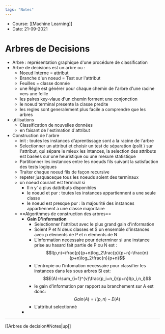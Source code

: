 ```yaml
---
tags: "Notes"
---
```


* Course: [[Machine Learning]]
* Date: 21-09-2021 


# Arbres de Decisions
* Arbre  : représentation graphique d'une procédure de classification
* Arbre de decisions est un arbre ou : 
	* Noeud Interne = attribut 
	* Branche d'un noeud = Test sur l'attribut 
	* Feuilles = classe donnée 
	* une Régle est générer pour chaque chemin de l'arbre d'une racine vers une feille 
	* les paires key-vlaue d'un chemin forment une conjonction 
	* le noeud terminal presente la classe predite 
	* les regles sont generalement plus facile a comprendre que les arbres 
* utilisations 
	* Classification de nouvelles données 
	* en faisant de l'estimation d'attribut 
* Construction de l'arbre 
	* init : toutes les instances d'aprentissage sont a la racine de l'arbre 
	* Selectionner un attribut et choisir un test de séparation (pslit ) sur l'attribut, qui sépare le mieux les intances, la selection des attributs est basées sur une heuristique ou une mesure statistique
	* Partitionner les instances entre les noeuds fils suivant la satisfaction des tests logiques
	* Traiter chaque noeud fils de façon recursive 
	* repeter jusquaceque tous les noeuds soient des terminaux
	* un noeud courant est terminal si 
		* Il n y' a plus dattributs disponibles 
		* le noeud et pur : toutes les instances appartiennent a une seule classe 
		* le noeud est presque pur : la majourité des instances appartiennent a une classe majoritaire
	* ==Algorithmes de construction des arbres==
		* **Gain D'information**
			* Selectionner l'attribut avec le plus grand gain d'information 
			* Soient P et N deux classes et S un ensemble d'instances avec p elements de P et n elements de N
			* L'information necessaire pour determiner si une instance prise au hasard fait partie de P ou N est : 
			 $$I(p,n)=\frac{p}{p+n}log_2\frac{p}{p+n}-\frac{n}{p+n}log_2\frac{n}{p+n}$$
			* L'entropie ou l'infomation necessaire pour classifier les instances dans les sous arbres Si est: 
			$$E(A)=\sum_{i=1}^{v}\frac{p_i+n_i}{p+n}I(p_i,n_i)$$
			* le gain d'information par rapport au branchement sur A est donc:
			 $$Gain(A) = I(p,n) - E(A)$$
			 * L'attribut selectionné 
		* 

---
[[Arbres de decision#Notes|up]]